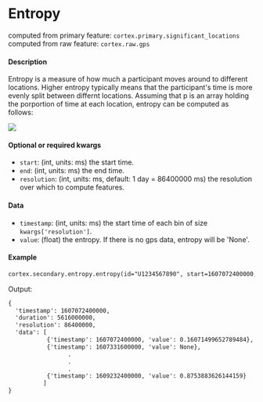 # Entropy

computed from primary feature: `cortex.primary.significant_locations`
computed from raw feature: `cortex.raw.gps`

#### Description

Entropy is a measure of how much a participant moves around to different locations. Higher entropy typically means that the participant's time is more evenly split between differnt locations. Assuming that p is an array holding the porportion of time at each location, entropy can be computed as follows:

<img src="https://latex.codecogs.com/svg.latex?\small&space;\sum_{i=0}^{n}-p[i]\log(p[i])"/>

#### Optional or required kwargs

- `start`: (int, units: ms) the start time.
- `end`: (int, units: ms) the end time.
- `resolution`: (int, units: ms, default: 1 day = 86400000 ms) the resolution over which to compute features.

#### Data

- `timestamp`: (int, units: ms) the start time of each bin of size `kwargs['resolution']`.
- `value`: (float) the entropy. If there is no gps data, entropy will be 'None'.

#### Example

```markdown
cortex.secondary.entropy.entropy(id="U1234567890", start=1607072400000, end=1609232400000, resolution=86400000)
```
Output:
```markdown
{
  'timestamp': 1607072400000,
  'duration': 5616000000,
  'resolution': 86400000,
  'data': [
           {'timestamp': 1607072400000, 'value': 0.16071499652789484},
           {'timestamp': 1607331600000, 'value': None},
                 .
                 .
                 .
           {'timestamp': 1609232400000, 'value': 0.8753883626144159}
          ]
}
```


